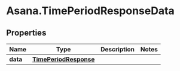 # Asana.TimePeriodResponseData

## Properties
Name | Type | Description | Notes
------------ | ------------- | ------------- | -------------
**data** | [**TimePeriodResponse**](TimePeriodResponse.md) |  | 
